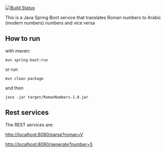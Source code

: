 [![Build Status](https://travis-ci.org/zisisp/RentalCars.svg?branch=master)](https://travis-ci.org/zisisp/RomanNumber)

This is a Java Spring Boot service that translates Roman numbers to Arabic (modern numbers) numbers and vice versa
## How to run

with maven:
```
mvn spring-boot:run
```

or run 
```
mvn clean package
```
and then 
```
java -jar target/RomanNumbers-1.0.jar
```


## Rest services
The REST services are:

[http://localhost:8080/parse?roman=V](http://localhost:8080/parse?roman=V)

[http://localhost:8080/generate?number=5](http://localhost:8080/generate?number=5)
